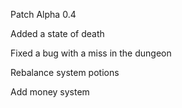 
Patch Alpha 0.4

Added a state of death

Fixed a bug with a miss in the dungeon

Rebalance system potions

Add money system
